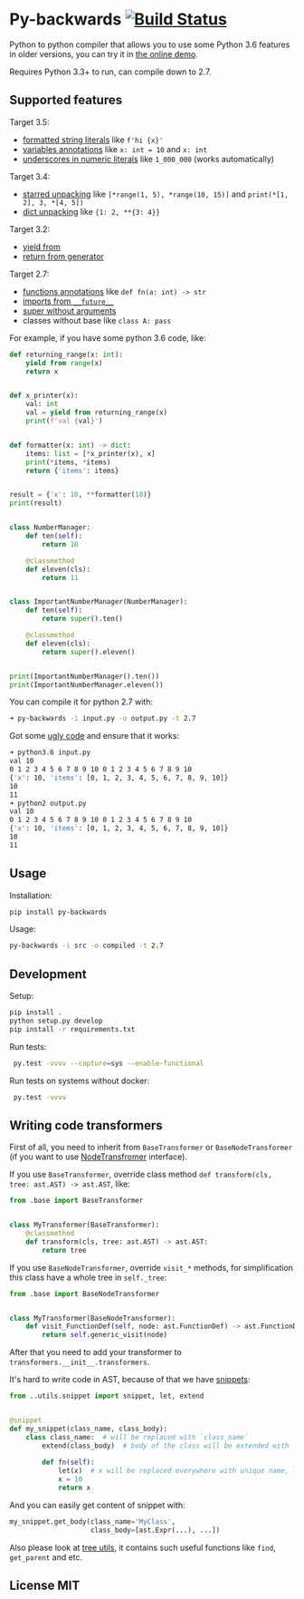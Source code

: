 # Py-backwards [![Build Status](https://travis-ci.org/nvbn/py-backwards.svg?branch=master)](https://travis-ci.org/nvbn/py-backwards)

Python to python compiler that allows you to use some Python 3.6 features in older versions, you can try it in [the online demo](https://py-backwards.herokuapp.com/).

Requires Python 3.3+ to run, can compile down to 2.7.

## Supported features

Target 3.5:
* [formatted string literals](https://docs.python.org/3/whatsnew/3.6.html#pep-498-formatted-string-literals) like `f'hi {x}'`
* [variables annotations](https://docs.python.org/3/whatsnew/3.6.html#whatsnew36-pep526) like `x: int = 10` and `x: int`
* [underscores in numeric literals](https://docs.python.org/3/whatsnew/3.6.html#pep-515-underscores-in-numeric-literals) like `1_000_000` (works automatically)

Target 3.4:
* [starred unpacking](https://docs.python.org/3/whatsnew/3.5.html#pep-448-additional-unpacking-generalizations) like `[*range(1, 5), *range(10, 15)]` and `print(*[1, 2], 3, *[4, 5])`
* [dict unpacking](https://docs.python.org/3/whatsnew/3.5.html#pep-448-additional-unpacking-generalizations) like `{1: 2, **{3: 4}}`

Target 3.2:
* [yield from](https://docs.python.org/3/whatsnew/3.3.html#pep-380)
* [return from generator](https://docs.python.org/3/whatsnew/3.3.html#pep-380)

Target 2.7:
* [functions annotations](https://www.python.org/dev/peps/pep-3107/) like `def fn(a: int) -> str`
* [imports from `__future__`](https://docs.python.org/3/howto/pyporting.html#prevent-compatibility-regressions)
* [super without arguments](https://www.python.org/dev/peps/pep-3135/)
* classes without base like `class A: pass`

For example, if you have some python 3.6 code, like:

```python
def returning_range(x: int):
    yield from range(x)
    return x


def x_printer(x):
    val: int
    val = yield from returning_range(x)
    print(f'val {val}')


def formatter(x: int) -> dict:
    items: list = [*x_printer(x), x]
    print(*items, *items)
    return {'items': items}


result = {'x': 10, **formatter(10)}
print(result)


class NumberManager:
    def ten(self):
        return 10

    @classmethod
    def eleven(cls):
        return 11


class ImportantNumberManager(NumberManager):
    def ten(self):
        return super().ten()

    @classmethod
    def eleven(cls):
        return super().eleven()


print(ImportantNumberManager().ten())
print(ImportantNumberManager.eleven())
```

You can compile it for python 2.7 with:

```bash
➜ py-backwards -i input.py -o output.py -t 2.7
```

Got some [ugly code](https://gist.github.com/nvbn/51b1536dc05bddc09439f848461cef6a) and ensure that it works:

```bash
➜ python3.6 input.py
val 10
0 1 2 3 4 5 6 7 8 9 10 0 1 2 3 4 5 6 7 8 9 10
{'x': 10, 'items': [0, 1, 2, 3, 4, 5, 6, 7, 8, 9, 10]}
10
11
➜ python2 output.py                           
val 10
0 1 2 3 4 5 6 7 8 9 10 0 1 2 3 4 5 6 7 8 9 10
{'x': 10, 'items': [0, 1, 2, 3, 4, 5, 6, 7, 8, 9, 10]}
10
11
```

## Usage

Installation:

```bash
pip install py-backwards
```

Usage:

```bash
py-backwards -i src -o compiled -t 2.7
```

## Development

Setup:

```bash
pip install .
python setup.py develop
pip install -r requirements.txt
```

Run tests:

```bash
 py.test -vvvv --capture=sys --enable-functional
```

Run tests on systems without docker:

```bash
 py.test -vvvv
```

## Writing code transformers

First of all, you need to inherit from `BaseTransformer` or `BaseNodeTransformer` (if you want to use
[NodeTransfromer](https://docs.python.org/3/library/ast.html#ast.NodeTransformer) interface).

If you use `BaseTransformer`, override class method `def transform(cls, tree: ast.AST) -> ast.AST`, like:

```python
from .base import BaseTransformer


class MyTransformer(BaseTransformer):
    @classmethod
    def transform(cls, tree: ast.AST) -> ast.AST:
        return tree
```

If you use `BaseNodeTransformer`, override `visit_*` methods, for simplification this class
have a whole tree in `self._tree`:

```python
from .base import BaseNodeTransformer


class MyTransformer(BaseNodeTransformer):
    def visit_FunctionDef(self, node: ast.FunctionDef) -> ast.FunctionDef:
        return self.generic_visit(node)
```

After that you need to add your transformer to `transformers.__init__.transformers`.

It's hard to write code in AST, because of that we have [snippets](https://github.com/nvbn/py-backwards/blob/master/py_backwards/utils/snippet.py#L102):

```python
from ..utils.snippet import snippet, let, extend


@snippet
def my_snippet(class_name, class_body):
    class class_name:  # will be replaced with `class_name`
        extend(class_body)  # body of the class will be extended with `class_body`
        
        def fn(self):
            let(x)  # x will be replaced everywhere with unique name, like `_py_backwards_x_1`
            x = 10
            return x
```

And you can easily get content of snippet with:

```python
my_snippet.get_body(class_name='MyClass',
                    class_body=[ast.Expr(...), ...])
```

Also please look at [tree utils](https://github.com/nvbn/py-backwards/blob/master/py_backwards/utils/tree.py),
it contains such useful functions like `find`, `get_parent` and etc.

## License MIT
